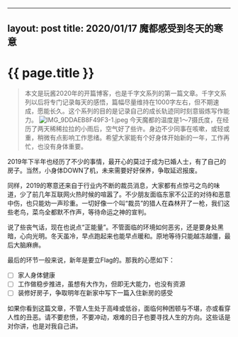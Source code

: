 

---
layout: post
title: 2020/01/17 魔都感受到冬天的寒意
---

{{ page.title }}
================

> 本文是玩酱2020年的开篇博客，也是千字文系列的第一篇文章。千字文系列以后将专门记录每天的感悟，篇幅尽量维持在1000字左右，但不期速成，愿能长久。这个系列的目的是记录自己的成长轨迹同时刻意锻炼写作能力。
![IMG_9DDAEB8F49F3-1.jpeg](https://i.loli.net/2020/01/17/CK6ibxnHUpSqTFG.jpg)
今天魔都的温度是1～7摄氏度，在经历了两天稀稀拉拉的小雨后，空气好了些许。身边不少同事在咳嗽，或轻或重，稍微有点影响工作思绪。希望大家能有个好身体开始新的一年，工作再忙，也没有身体重要。

2019年下半年也经历了不少的事情，最开心的莫过于成为已婚人士，有了自己的房子。当然，小身体DOWN了机，未来需要好好保养，争取延迟报废。

同样，2019的寒意还来自于行业内不断的裁员消息，大家都有点惊弓之鸟的味道，少了前几年互联网火热时候的喧嚣了。不少朋友面临东家不公正的对待和恶意中伤，也只能劝一声珍重。一切好像一个叫“裁员”的猎人在森林开了一枪，我们这些老鸟，菜鸟全都默不作声，等待命运之神的宣判。

说了些丧气话，现在也说点“正能量”。不管面临的环境如何恶劣，还是要身处黑暗，心向光明。冬天虽冷，早点跑起来也能早点暖和。原地等待只能越冻越僵，最后大脑麻痹。

最后的环节一般来说，新年是要立Flag的。那我的心愿如下：
* [ ] 家人身体健康
* [ ] 工作做稳步推进，虽想有大作为，但即无大能力，也没有资源
* [ ] 装修好房子，争取明年在新家中写下一篇入住新房的感受

如果你看到这篇文章，不管人生处于高峰或低谷，面临何种困顿与不堪，亦或看穿人性的丑恶。请不要悲愤，不要冲动，艰难的日子也要寻找人生的方向。这些话是对你讲，也是对我自己讲。
